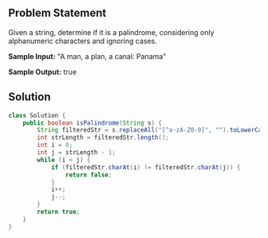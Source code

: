 

## Problem Statement

Given a string, determine if it is a palindrome, considering only alphanumeric characters and ignoring cases.

**Sample Input:**
"A man, a plan, a canal: Panama"

**Sample Output:**
true

## Solution

```java
class Solution {
    public boolean isPalindrome(String s) {
        String filteredStr = s.replaceAll("[^a-zA-Z0-9]", "").toLowerCase();
        int strLength = filteredStr.length();
        int i = 0;
        int j = strLength - 1;
        while (i < j) {
            if (filteredStr.charAt(i) != filteredStr.charAt(j)) {
                return false;
            }
            i++;
            j--;
        }
        return true;
    }
}
```